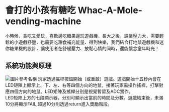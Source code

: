 # 會打的小孩有糖吃 Whac-A-Mole-vending-machine
小時候，貪吃又愛玩，喜歡邊吃糖果邊玩遊戲機，長大之後，課業壓力大，需要輕鬆的小遊戲抒壓，也需要吃甜食補充能量、得到快樂，我們結合打地鼠遊戲機和迷你糖果機的設計，讓使用者在舒緩壓力、放鬆心情的同時，還能懷念童年時光！
## 系統功能與原理
![圖片參考名稱](https://ppt.cc/f14XOx@.png)
玩家透過搖桿按鈕開始（或重啟）遊戲。遊戲開始十五秒內會在LED矩陣上顯示上、下、左、右等四個方向的地鼠，接著玩家需操作搖桿，打擊對應四個方向的地鼠。LED矩陣及搖桿分別是視覺暫留及ADC實作。  
LED矩陣上方的七段顯示器，分別可顯示出當前的時間及分數。遊戲結束後，未滿10分將顯示FAIL,超過10分則透過return進入獎勵階段。
